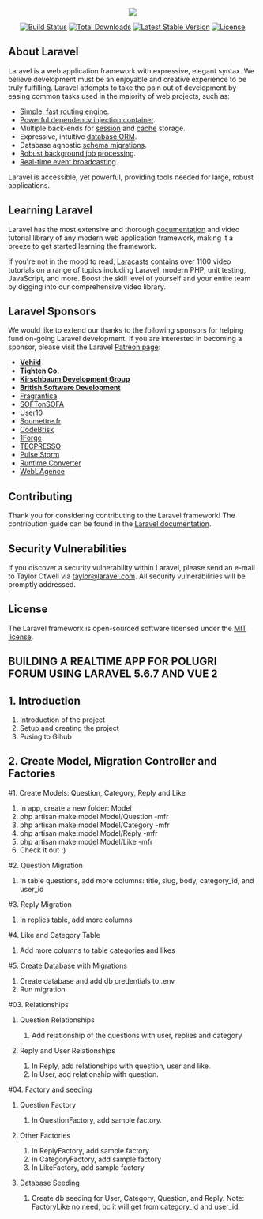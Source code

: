 <p align="center"><img src="https://laravel.com/assets/img/components/logo-laravel.svg"></p>

<p align="center">
<a href="https://travis-ci.org/laravel/framework"><img src="https://travis-ci.org/laravel/framework.svg" alt="Build Status"></a>
<a href="https://packagist.org/packages/laravel/framework"><img src="https://poser.pugx.org/laravel/framework/d/total.svg" alt="Total Downloads"></a>
<a href="https://packagist.org/packages/laravel/framework"><img src="https://poser.pugx.org/laravel/framework/v/stable.svg" alt="Latest Stable Version"></a>
<a href="https://packagist.org/packages/laravel/framework"><img src="https://poser.pugx.org/laravel/framework/license.svg" alt="License"></a>
</p>

## About Laravel

Laravel is a web application framework with expressive, elegant syntax. We believe development must be an enjoyable and creative experience to be truly fulfilling. Laravel attempts to take the pain out of development by easing common tasks used in the majority of web projects, such as:

- [Simple, fast routing engine](https://laravel.com/docs/routing).
- [Powerful dependency injection container](https://laravel.com/docs/container).
- Multiple back-ends for [session](https://laravel.com/docs/session) and [cache](https://laravel.com/docs/cache) storage.
- Expressive, intuitive [database ORM](https://laravel.com/docs/eloquent).
- Database agnostic [schema migrations](https://laravel.com/docs/migrations).
- [Robust background job processing](https://laravel.com/docs/queues).
- [Real-time event broadcasting](https://laravel.com/docs/broadcasting).

Laravel is accessible, yet powerful, providing tools needed for large, robust applications.

## Learning Laravel

Laravel has the most extensive and thorough [documentation](https://laravel.com/docs) and video tutorial library of any modern web application framework, making it a breeze to get started learning the framework.

If you're not in the mood to read, [Laracasts](https://laracasts.com) contains over 1100 video tutorials on a range of topics including Laravel, modern PHP, unit testing, JavaScript, and more. Boost the skill level of yourself and your entire team by digging into our comprehensive video library.

## Laravel Sponsors

We would like to extend our thanks to the following sponsors for helping fund on-going Laravel development. If you are interested in becoming a sponsor, please visit the Laravel [Patreon page](https://patreon.com/taylorotwell):

- **[Vehikl](https://vehikl.com/)**
- **[Tighten Co.](https://tighten.co)**
- **[Kirschbaum Development Group](https://kirschbaumdevelopment.com)**
- **[British Software Development](https://www.britishsoftware.co)**
- [Fragrantica](https://www.fragrantica.com)
- [SOFTonSOFA](https://softonsofa.com/)
- [User10](https://user10.com)
- [Soumettre.fr](https://soumettre.fr/)
- [CodeBrisk](https://codebrisk.com)
- [1Forge](https://1forge.com)
- [TECPRESSO](https://tecpresso.co.jp/)
- [Pulse Storm](http://www.pulsestorm.net/)
- [Runtime Converter](http://runtimeconverter.com/)
- [WebL'Agence](https://weblagence.com/)

## Contributing

Thank you for considering contributing to the Laravel framework! The contribution guide can be found in the [Laravel documentation](https://laravel.com/docs/contributions).

## Security Vulnerabilities

If you discover a security vulnerability within Laravel, please send an e-mail to Taylor Otwell via [taylor@laravel.com](mailto:taylor@laravel.com). All security vulnerabilities will be promptly addressed.

## License

The Laravel framework is open-sourced software licensed under the [MIT license](https://opensource.org/licenses/MIT).

## BUILDING A REALTIME APP FOR POLUGRI FORUM USING LARAVEL 5.6.7 AND VUE 2

## 1. Introduction

1. Introduction of the project
2. Setup and creating the project
3. Pusing to Gihub

## 2. Create Model, Migration Controller and Factories

#1. Create Models: Question, Category, Reply and Like

1. In app, create a new folder: Model
2. php artisan make:model Model/Question -mfr
3. php artisan make:model Model/Category -mfr
4. php artisan make:model Model/Reply -mfr
5. php artisan make:model Model/Like -mfr
6. Check it out :)

#2. Question Migration

1. In table questions, add more columns: title, slug, body, category_id, and user_id

#3. Reply Migration

1. In replies table, add more columns

#4. Like and Category Table

1. Add more columns to table categories and likes

#5. Create Database with Migrations

1. Create database and add db credentials to .env
2. Run migration

#03. Relationships

1. Question Relationships

	1. Add relationship of the questions with user, replies and category

2. Reply and User Relationships

	1. In Reply, add relationships with question, user and like.
	2. In User, add relationship with question.	

#04. Factory and seeding

1. Question Factory

	1. In QuestionFactory, add sample factory.	

2. Other Factories

	1. In ReplyFactory, add sample factory	
	2. In CategoryFactory, add sample factory	
	3. In LikeFactory, add sample factory	

3. Database Seeding

	1. Create db seeding for User, Category, Question, and Reply.
	Note: FactoryLike no need, bc it will get from category_id and user_id.